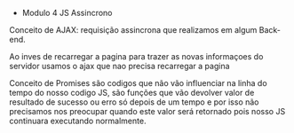 * Modulo 4 JS Assincrono

Conceito de AJAX: requisição assincrona que realizamos em algum Back-end.

Ao inves de recarregar a pagina para trazer as novas informaçoes do servidor usamos o ajax que nao precisa recarregar a pagina

Conceito de Promises são codigos que não vão influenciar na linha do tempo do nosso codigo JS, são funções que vão devolver valor de resultado de sucesso ou erro só depois de um tempo e por isso não precisamos nos preocupar quando este valor será retornado pois nosso JS continuara executando normalmente.

